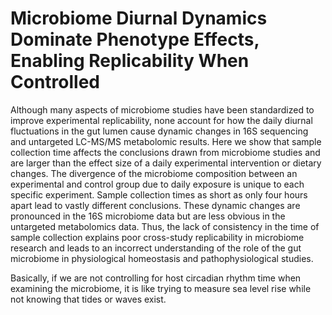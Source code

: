 # Microbiome Diurnal Dynamics Dominate Phenotype Effects, Enabling Replicability When Controlled

Although many aspects of microbiome studies have been standardized to improve experimental replicability, none account for how the daily diurnal fluctuations in the gut lumen cause dynamic changes in 16S sequencing and untargeted LC-MS/MS metabolomic results. Here we show that sample collection time affects the conclusions drawn from microbiome studies and are larger than the effect size of a daily experimental intervention or dietary changes. The divergence of the microbiome composition between an experimental and control group due to daily exposure is unique to each specific experiment. Sample collection times as short as only four hours apart lead to vastly different conclusions. These dynamic changes are pronounced in the 16S microbiome data but are less obvious in the untargeted metabolomics data. Thus, the lack of consistency in the time of sample collection explains poor cross-study replicability in microbiome research and leads to an incorrect understanding of the role of the gut microbiome in physiological homeostasis and pathophysiological studies.

Basically, if we are not controlling for host circadian rhythm time when examining the microbiome, it is like trying to measure sea level rise while not knowing that tides or waves exist.
